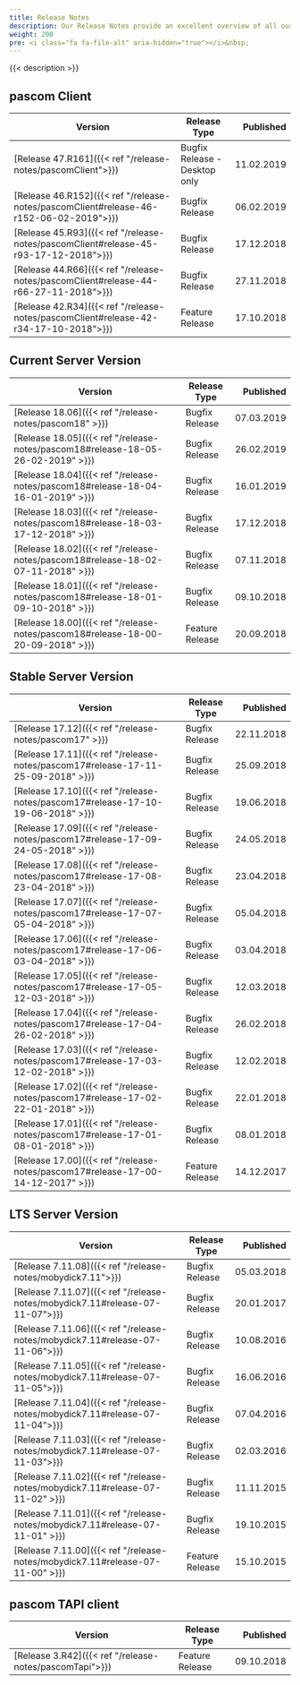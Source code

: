 ```yaml
---
title: Release Notes
description: Our Release Notes provide an excellent overview of all our asterisk based VoIP phone system release versions.
weight: 200
pre: <i class="fa fa-file-alt" aria-hidden="true"></i>&nbsp;
---
```


{{< description >}}

## pascom Client

|Version|Release Type|Published|
|-------|------------|---------------:|
|[Release 47.R161]({{< ref "/release-notes/pascomClient">}})| Bugfix Release - Desktop only | 11.02.2019 |
|[Release 46.R152]({{< ref "/release-notes/pascomClient#release-46-r152-06-02-2019">}})| Bugfix Release | 06.02.2019 |
|[Release 45.R93]({{< ref "/release-notes/pascomClient#release-45-r93-17-12-2018">}})| Bugfix Release | 17.12.2018 |
|[Release 44.R66]({{< ref "/release-notes/pascomClient#release-44-r66-27-11-2018">}})| Bugfix Release | 27.11.2018 |
|[Release 42.R34]({{< ref "/release-notes/pascomClient#release-42-r34-17-10-2018">}})| Feature Release | 17.10.2018 |

## Current Server Version

|Version|Release Type|Published|
|-------|------------|---------------:|
|[Release 18.06]({{< ref "/release-notes/pascom18" >}})| Bugfix Release | 07.03.2019 |
|[Release 18.05]({{< ref "/release-notes/pascom18#release-18-05-26-02-2019" >}})| Bugfix Release | 26.02.2019 |
|[Release 18.04]({{< ref "/release-notes/pascom18#release-18-04-16-01-2019" >}})| Bugfix Release | 16.01.2019 |
|[Release 18.03]({{< ref "/release-notes/pascom18#release-18-03-17-12-2018" >}})| Bugfix Release | 17.12.2018 |
|[Release 18.02]({{< ref "/release-notes/pascom18#release-18-02-07-11-2018" >}})| Bugfix Release | 07.11.2018 |
|[Release 18.01]({{< ref "/release-notes/pascom18#release-18-01-09-10-2018" >}})| Bugfix Release | 09.10.2018 |
|[Release 18.00]({{< ref "/release-notes/pascom18#release-18-00-20-09-2018" >}})| Feature Release | 20.09.2018 |

## Stable Server Version

|Version|Release Type|Published|
|-------|------------|---------------:|
|[Release 17.12]({{< ref "/release-notes/pascom17" >}})| Bugfix Release | 22.11.2018 |
|[Release 17.11]({{< ref "/release-notes/pascom17#release-17-11-25-09-2018" >}})| Bugfix Release | 25.09.2018 |
|[Release 17.10]({{< ref "/release-notes/pascom17#release-17-10-19-06-2018" >}})| Bugfix Release | 19.06.2018 |
|[Release 17.09]({{< ref "/release-notes/pascom17#release-17-09-24-05-2018" >}})| Bugfix Release | 24.05.2018 |
|[Release 17.08]({{< ref "/release-notes/pascom17#release-17-08-23-04-2018" >}})| Bugfix Release | 23.04.2018 |
|[Release 17.07]({{< ref "/release-notes/pascom17#release-17-07-05-04-2018" >}})| Bugfix Release | 05.04.2018 |
|[Release 17.06]({{< ref "/release-notes/pascom17#release-17-06-03-04-2018" >}})| Bugfix Release | 03.04.2018 |
|[Release 17.05]({{< ref "/release-notes/pascom17#release-17-05-12-03-2018" >}})| Bugfix Release | 12.03.2018 |
|[Release 17.04]({{< ref "/release-notes/pascom17#release-17-04-26-02-2018" >}})| Bugfix Release | 26.02.2018 |
|[Release 17.03]({{< ref "/release-notes/pascom17#release-17-03-12-02-2018" >}})| Bugfix Release | 12.02.2018 |
|[Release 17.02]({{< ref "/release-notes/pascom17#release-17-02-22-01-2018" >}})| Bugfix Release | 22.01.2018 |
|[Release 17.01]({{< ref "/release-notes/pascom17#release-17-01-08-01-2018" >}})| Bugfix Release | 08.01.2018 |
|[Release 17.00]({{< ref "/release-notes/pascom17#release-17-00-14-12-2017" >}})| Feature Release | 14.12.2017 |

## LTS Server Version

|Version|Release Type|Published|
|-------|------------|---------------:|
|[Release 7.11.08]({{< ref "/release-notes/mobydick7.11">}})| Bugfix Release | 05.03.2018 |
|[Release 7.11.07]({{< ref "/release-notes/mobydick7.11#release-07-11-07">}})| Bugfix Release | 20.01.2017 |
|[Release 7.11.06]({{< ref "/release-notes/mobydick7.11#release-07-11-06">}})| Bugfix Release | 10.08.2016 |
|[Release 7.11.05]({{< ref "/release-notes/mobydick7.11#release-07-11-05">}})| Bugfix Release | 16.06.2016 |
|[Release 7.11.04]({{< ref "/release-notes/mobydick7.11#release-07-11-04">}})| Bugfix Release | 07.04.2016 |
|[Release 7.11.03]({{< ref "/release-notes/mobydick7.11#release-07-11-03">}})| Bugfix Release | 02.03.2016 |
|[Release 7.11.02]({{< ref "/release-notes/mobydick7.11#release-07-11-02" >}})| Bugfix Release | 11.11.2015 |
|[Release 7.11.01]({{< ref "/release-notes/mobydick7.11#release-07-11-01" >}})| Bugfix Release | 19.10.2015  |
|[Release 7.11.00]({{< ref "/release-notes/mobydick7.11#release-07-11-00" >}})| Feature Release | 15.10.2015 |

## pascom TAPI client

|Version|Release Type|Published|
|-------|------------|---------------:|
|[Release 3.R42]({{< ref "/release-notes/pascomTapi">}})| Feature Release | 09.10.2018 |
